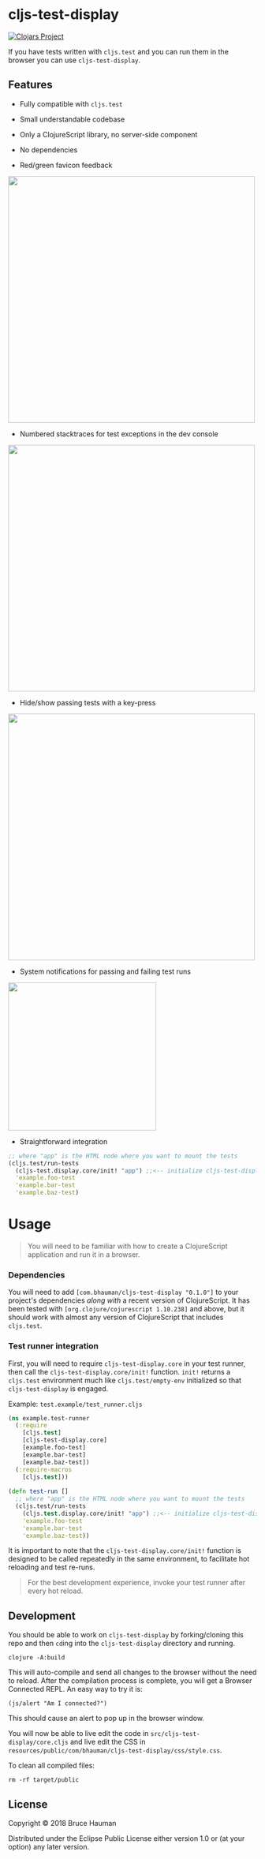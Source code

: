 # cljs-test-display

[![Clojars Project](https://img.shields.io/clojars/v/com.bhauman/cljs-test-display.svg)](https://clojars.org/com.bhauman/cljs-test-display)


If you have tests written with `cljs.test` and you can run them in the
browser you can use `cljs-test-display`.

## Features

* Fully compatible with `cljs.test`
* Small understandable codebase
* Only a ClojureScript library, no server-side component
* No dependencies

* Red/green favicon feedback

<img src="https://s3.amazonaws.com/bhauman-blog-images/cljs-test-display-tab.png" width="500"/>

* Numbered stacktraces for test exceptions in the dev console

<img src="https://s3.amazonaws.com/bhauman-blog-images/cljs-test-display-error-stacktrace.png" width="500"/>

* Hide/show passing tests with a key-press

<img src="https://s3.amazonaws.com/bhauman-blog-images/cljs-test-display-toggle-visible.png" width="500"/>

* System notifications for passing and failing test runs

<img src="https://s3.amazonaws.com/bhauman-blog-images/cljs-test-display-system-notifications.png" width="300"/>

* Straightforward integration

```clojure
;; where "app" is the HTML node where you want to mount the tests
(cljs.test/run-tests 
  (cljs-test.display.core/init! "app") ;;<-- initialize cljs-test-display here
  'example.foo-test 
  'example.bar-test 
  'example.baz-test)
```

# Usage

> You will need to be familiar with how to create a ClojureScript
> application and run it in a browser.

### Dependencies

You will need to add `[com.bhauman/cljs-test-display "0.1.0"]` to your
project's dependencies *along with* a recent version of
ClojureScript. It has been tested with
`[org.clojure/cojurescript 1.10.238]` and above, but it should work
with almost any version of ClojureScript that includes `cljs.test`.

### Test runner integration

First, you will need to require `cljs-test-display.core` in your test
runner, then call the `cljs-test-display.core/init!` function.
`init!` returns a `cljs.test` environment much like
`cljs.test/empty-env` initialized so that `cljs-test-display` is
engaged.

Example: `test.example/test_runner.cljs`

```clojure
(ns example.test-runner
  (:require 
    [cljs.test]
    [cljs-test-display.core]
    [example.foo-test]
    [example.bar-test]
    [example.baz-test])
  (:require-macros
    [cljs.test]))
	
(defn test-run []
  ;; where "app" is the HTML node where you want to mount the tests
  (cljs.test/run-tests 
    (cljs.test.display.core/init! "app") ;;<-- initialize cljs-test-display here
    'example.foo-test 
    'example.bar-test 
    'example.baz-test))
```

It is important to note that the `cljs-test-display.core/init!`
function is designed to be called repeatedly in the same environment,
to facilitate hot reloading and test re-runs.

> For the best development experience, invoke your test
> runner after every hot reload.

## Development

You should be able to work on `cljs-test-display` by forking/cloning
this repo and then `cd`ing into the `cljs-test-display` directory and
running.

    clojure -A:build

This will auto-compile and send all changes to the browser without the
need to reload. After the compilation process is complete, you will
get a Browser Connected REPL. An easy way to try it is:

    (js/alert "Am I connected?")

This should cause an alert to pop up in the browser window.

You will now be able to live edit the code in
`src/cljs-test-display/core.cljs` and live edit the CSS in
`resources/public/com/bhauman/cljs-test-display/css/style.css`.

To clean all compiled files:

    rm -rf target/public

## License

Copyright © 2018 Bruce Hauman

Distributed under the Eclipse Public License either version 1.0 or (at your option) any later version.
